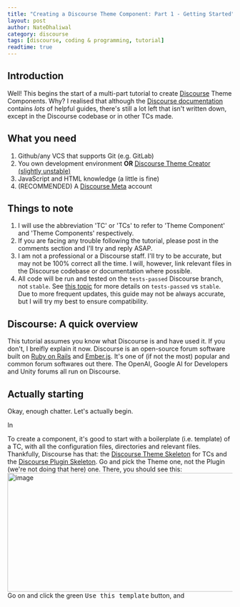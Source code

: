 ```yaml
---
title: "Creating a Discourse Theme Component: Part 1 - Getting Started"
layout: post
author: NateDhaliwal
category: discourse
tags: [discourse, coding & programming, tutorial]
readtime: true
---
```


## Introduction
Well! This begins the start of a multi-part tutorial to create [Discourse](https://discourse.org) Theme Components. Why? I realised that although the [Discourse documentation](https://meta.discourse.org/c/documentation/developer-guides/56) contains *lots* of helpful guides, there's still a lot left that isn't written down, except in the Discourse codebase or in other TCs made.

## What you need
1. Github/any VCS that supports Git (e.g. GitLab)
2. You own development environment **OR** [Discourse Theme Creator (slightly unstable)](https://discourse.theme-creator.io)
3. JavaScript and HTML knowledge (a little is fine)
4. (RECOMMENDED) A [Discourse Meta](https://meta.discourse.org) account

## Things to note
1. I will use the abbreviation 'TC' or 'TCs' to refer to 'Theme Component' and 'Theme Components' respectively.
2. If you are facing any trouble following the tutorial, please post in the comments section and I'll try and reply ASAP.
3. I am not a professional or a Discourse staff. I'll try to be accurate, but may not be 100% correct all the time. I will, however, link relevant files in the Discourse codebase or documentation where possible.
4. All code will be run and tested on the `tests-passed` Discourse branch, not `stable`. See [this topic](https://meta.discourse.org/t/configure-a-supported-tracking-branch-to-get-discourse-software-updates/17014) for more details on `tests-passed` vs `stable`. Due to more frequent updates, this guide may not be always accurate, but I will try my best to ensure compatibility.

## Discourse: A quick overview
This tutorial assumes you know what Discourse is and have used it. If you don't, I breifly explain it now. Discourse is an open-source forum software built on [Ruby on Rails](https://rubyonrails.org) and [Ember.js](https://emberjs.com). It's one of (if not the most) popular and common forum softwares out there. The OpenAI, Google AI for Developers and Unity forums all run on Discourse.

## Actually starting
Okay, enough chatter. Let's actually begin. 

In

To create a component, it's good to start with a boilerplate (i.e. template) of a TC, with all the configuration files, directories and relevant files. Thankfully, Discourse has that: the [Discourse Theme Skeleton](https://github.com/discourse/discourse-theme-skeleton) for TCs and the [Discourse Plugin Skeleton](https://github.com/discourse/discourse-plugin-skeleton). Go and pick the Theme one, not the Plugin (we're not doing that here) one. There, you should see this:
<img width="1896" height="266" alt="image" src="https://github.com/user-attachments/assets/75b0910b-8188-43cc-98f3-83a9ab81535e" />
Go on and click the green <kbd>Use this template</kbd> button, and 
